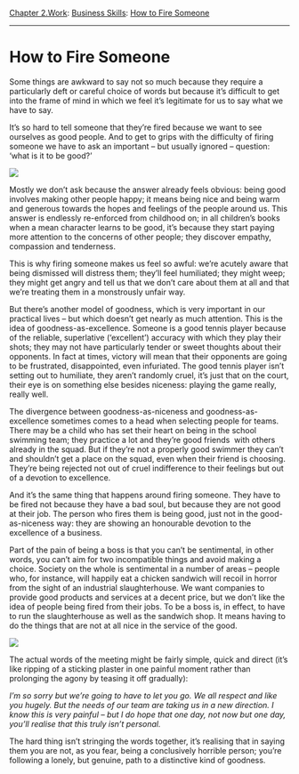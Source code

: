 [Chapter 2.Work](https://www.theschooloflife.com/thebookoflife/category/work/): [Business Skills](https://www.theschooloflife.com/thebookoflife/category/work/business-skills/): [How to Fire Someone](https://www.theschooloflife.com/thebookoflife/how-to-fire-someone/)

* * *

# How to Fire Someone

Some things are awkward to say not so much because they require a particularly deft or careful choice of words but because it’s difficult to get into the frame of mind in which we feel it’s legitimate for us to say what we have to say.

It’s so hard to tell someone that they’re fired because we want to see ourselves as good people. And to get to grips with the difficulty of firing someone we have to ask an important – but usually ignored – question: ‘what is it to be good?’

![](https://www.theschooloflife.com/thebookoflife/wp-content/uploads/2019/04/Fire-Someone-2.jpg)

Mostly we don’t ask because the answer already feels obvious: being good involves making other people happy; it means being nice and being warm and generous towards the hopes and feelings of the people around us. This answer is endlessly re-enforced from childhood on; in all children’s books when a mean character learns to be good, it’s because they start paying more attention to the concerns of other people; they discover empathy, compassion and tenderness.

This is why firing someone makes us feel so awful: we’re acutely aware that being dismissed will distress them; they’ll feel humiliated; they might weep; they might get angry and tell us that we don’t care about them at all and that we’re treating them in a monstrously unfair way.

But there’s another model of goodness, which is very important in our practical lives – but which doesn’t get nearly as much attention. This is the idea of goodness-as-excellence. Someone is a good tennis player because of the reliable, superlative (‘excellent’) accuracy with which they play their shots; they may not have particularly tender or sweet thoughts about their opponents. In fact at times, victory will mean that their opponents are going to be frustrated, disappointed, even infuriated. The good tennis player isn’t setting out to humiliate, they aren’t randomly cruel, it’s just that on the court, their eye is on something else besides niceness: playing the game really, really well.

The divergence between goodness-as-niceness and goodness-as-excellence sometimes comes to a head when selecting people for teams. There may be a child who has set their heart on being in the school swimming team; they practice a lot and they’re good friends &nbsp;with others already in the squad. But if they’re not a properly good swimmer they can’t and shouldn’t get a place on the squad, even when their friend is choosing. They’re being rejected not out of cruel indifference to their feelings but out of a devotion to excellence.

And it’s the same thing that happens around firing someone. They have to be fired not because they have a bad soul, but because they are not good at their job. The person who fires them is being good, just not in the good-as-niceness way: they are showing an honourable devotion to the excellence of a business.

Part of the pain of being a boss is that you can’t be sentimental, in other words, you can’t aim for two incompatible things and avoid making a choice. Society on the whole is sentimental in a number of areas – people who, for instance, will happily eat a chicken sandwich will recoil in horror from the sight of an industrial slaughterhouse. We want companies to provide good products and services at a decent price, but we don’t like the idea of people being fired from their jobs. To be a boss is, in effect, to have to run the slaughterhouse as well as the sandwich shop. It means having to do the things that are not at all nice in the service of the good.

![](https://www.theschooloflife.com/thebookoflife/wp-content/uploads/2019/04/Fire-Someonw-1024x727.jpg)

The actual words of the meeting might be fairly simple, quick and direct (it’s like ripping of a sticking plaster in one painful moment rather than prolonging the agony by teasing it off gradually):

_I’m so sorry but we’re going to have to let you go. We all respect and like you hugely. But the needs of our team are taking us in a new direction. I know this is very painful – but I do hope that one day, not now but one day, you’ll realise that this truly isn’t personal._

The hard thing isn’t stringing the words together, it’s realising that in saying them you are not, as you fear, being a conclusively horrible person; you’re following a lonely, but genuine, path to a distinctive kind of goodness.
